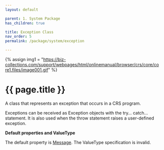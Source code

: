 ```yaml
---
layout: default

parent: 1. System Package
has_children: true

title: Exception Class
nav_order: 5
permalink: /package/system/exception

---
```

{% assign img1 = "https://biz-collections.com/support/webpages/html/onlinemanual/browser/crs/core/core1.files/image001.gif" %}


# {{ page.title }}

A class that represents an exception that occurs in a CRS program.

Exceptions can be received as Exception objects with the try… catch… statement. It is also used when the throw statement raises a user-defined exception.

<b>Default properties and ValueType</b>
 
The default property is [Message](). The ValueType specification is invalid.